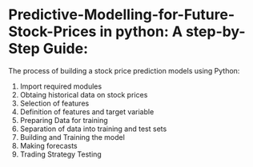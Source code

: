 # Predictive-Modelling-for-Future-Stock-Prices in python: A step-by-Step Guide:
The process of building a stock price prediction models using Python: 
1) Import required modules 
2) Obtaing historical data on stock prices
3) Selection of features
4) Definition of features and target variable
5) Preparing Data for training
6) Separation of data into training and test sets
7) Building and Training the model
8) Making forecasts
9) Trading Strategy Testing
